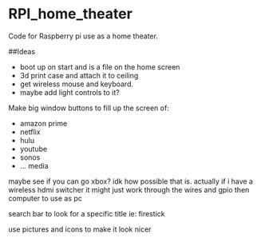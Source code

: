 # RPI_home_theater
Code for Raspberry pi use as a home theater.

##Ideas
- boot up on start and is a file on the home screen
- 3d print case and attach it to ceiling
- get wireless mouse and keyboard.
- maybe add light controls to it?


Make big window buttons to fill up the screen of:
- amazon prime
- netflix
- hulu
- youtube
- sonos
- ...  media

maybe see if you can go xbox? idk how possible that is.  actually if i have a wireless hdmi switcher it might just work through the wires and gpio then computer to use as pc

search bar to look for a specific title ie: firestick

use pictures and icons to make it look nicer
